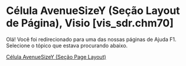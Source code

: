 
# Célula AvenueSizeY (Seção Layout de Página), Visio [vis_sdr.chm70]

Olá! Você foi redirecionado para uma das nossas páginas de Ajuda F1. Selecione o tópico que estava procurando abaixo.

[Célula AvenueSizeY (Seção Page Layout)](http://msdn.microsoft.com/library/9ff2893c-afe5-505e-0b55-48ec1de08a5f%28Office.15%29.aspx)
